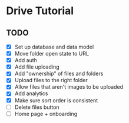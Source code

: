 # Drive Tutorial

## TODO

- [x] Set up database and data model
- [x] Move folder open state to URL
- [x] Add auth
- [x] Add file uploading
- [x] Add "ownership" of files and folders
- [x] Upload files to the right folder
- [x] Allow files that aren't images to be uploaded
- [x] Add analytics
- [x] Make sure sort order is consistent
- [ ] Delete files button
- [ ] Home page + onboarding
